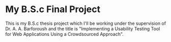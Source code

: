 # My B.S.c Final Project

This is my B.S.c thesis project which I'll be working under the supervision of Dr. A. A. Barforoush and the title is "Implementing a Usability Testing Tool for Web Applications Using a Crowdsourced Approach".
